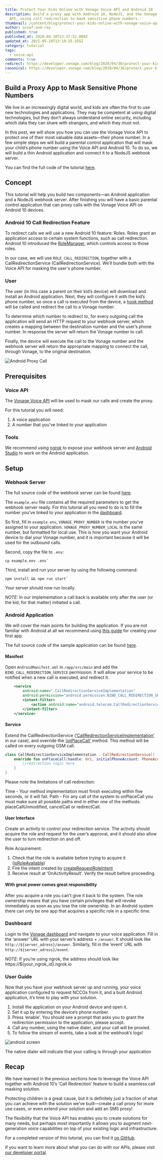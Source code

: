 ```yaml
---
title: Protect Your Kids Online with Vonage Voice API and Android 10
description: Build a proxy app with Android 10, NodeJS, and the Vonage Voice
  API, using call redirection to mask sensitive phone numbers.
thumbnail: /content/blog/protect-your-kids-online-with-vonage-voice-api-and-android-10-dr/Blog_Parental-Control_1200x600.png
author: assaf-and-roy
published: true
published_at: 2020-04-30T13:37:52.000Z
updated_at: 2021-05-24T13:19:25.555Z
category: tutorial
tags:
  - voice-api
comments: true
redirect: https://developer.vonage.com/blog/2020/04/30/protect-your-kids-online-with-vonage-voice-api-and-android-10-dr
canonical: https://developer.vonage.com/blog/2020/04/30/protect-your-kids-online-with-vonage-voice-api-and-android-10-dr
---
```

## Build a Proxy App to Mask Sensitive Phone Numbers

We live in an increasingly digital world, and kids are often the first to use new technologies and applications. They may be competent at using digital technologies, but they don’t always understand online security, including which data they can share with strangers, and which they must not.

In this post, we will show you how you can use the Vonage Voice API to protect one of their most valuable data assets—their phone number. In a few simple steps we will build a parental control application that will mask your child’s phone number using the Voice API and Android 10. To do so, we will build a thin Android application and connect it to a NodeJS webhook server.

You can find the full code of the tutorial [here](https://github.com/nexmo-community/parental-control-app).

## Concept

This tutorial will help you build two components—an Android application and a NodeJS webhook server. After finishing you will have a basic parental control application that can proxy calls with the Vonage Voice API on Android 10 devices.

### Android 10 Call Redirection Feature

To redirect calls we will use a new Android 10 feature: Roles. Roles grant an application access to certain system functions, such as call redirection. Android 10 introduced the [RoleManager](https://developer.android.com/reference/android/app/role/RoleManager), which controls access to those roles.

In our case, we will use `ROLE_CALL_REDIRECTION`, together with a CallRedirectionService (CallRedirectionService). We’ll bundle both with the Voice API for masking the user's phone number.

### User

The user (in this case a parent on their kid’s device) will download and install an Android application. Next, they will configure it with the kid’s phone number, so once a call is executed from the device, a [hook method](https://developer.android.com/reference/android/telecom/CallRedirectionService#onPlaceCall(android.net.Uri,%20android.telecom.PhoneAccountHandle,%20boolean)) will be called and redirect the call to a Vonage number.

To determine which number to redirect to, for every outgoing call the application will send an HTTP request to your webhook server, which creates a mapping between the destination number and the user’s phone number. In response the server will return the Vonage number to call.

Finally, the device will execute the call to the Vonage number and the webhook server will return the appropriate mapping to connect the call, through Vonage, to the original destination.

![Android Proxy Call](/content/blog/protect-your-kids-online-with-vonage-voice-api-and-android-10/android-proxy-call.png "Android Proxy Call")

## Prerequisites

### Voice API

The [Vonage Voice API](https://developer.nexmo.com/voice/voice-api/overview) will be used to mask our calls and create the proxy.

For this tutorial you will need:

1. A voice application
2. A number that you’ve linked to your application

<sign-up></sign-up>

### Tools

We recommend using [ngrok](https://ngrok.com/) to expose your webhook server and [Android Studio](https://developer.android.com/studio) to work on the Android application.

## Setup

### Webhook Server

The full source code of the webhook server can be found [here](https://github.com/nexmo-community/parental-control-app/tree/master/parental-control-server).

The `example.env` file contains all the required parameters to get the webhook server ready. For this tutorial all you need to do is to fill the number you’ve linked to your application in the [dashboard](https://dashboard.nexmo.com/sign-in).

So first, fill in `example.env`, `VONAGE_PROXY_NUMBER` is the number you've assigned to your application.
`VONAGE_PROXY_NUMBER_LOCAL` is the same number, but formatted for local use. This is how you want your Android device to dial your Vonage number, and it is important because it will be used for the outbound calls.

Second, copy the file to `.env`:

```
cp example.env .env`
```

Third, install and run your server by using the following command:

```
npm install && npm run start`
```

Your server should now run locally.

*NOTE:* In our implementation a call back is available only after the user (or the kid, for that matter) initiated a call.

### Android Application

We will cover the main points for building the application. If you are not familiar with Android at all we recommend using [this guide](https://developer.android.com/training/basics/firstapp) for creating your first app.

The full source code of the sample application can be found [here](https://github.com/nexmo-community/parental-control-app/tree/master/parental-control-android).

#### Manifest

Open `AndroidManifest.xml` in `/app/src/main` and add the `BIND_CALL_REDIRECTION_SERVICE` permission. It will allow your service to be notified when a new call is executed, and redirect it.

```xml
    <service
        android:name=".CallRedirectionServiceImplementation"
        android:permission="android.permission.BIND_CALL_REDIRECTION_SERVICE">
        <intent-filter>
            <action android:name="android.telecom.CallRedirectionService" />
        </intent-filter>
    </service>
```

#### Service

Extend the CallRedirectionService ([‘CallRedirectionServiceImplementation’](https://github.com/nexmo-community/parental-control-app/blob/master/parental-control-android/app/src/main/java/com/vonage/vpc/CallRedirectionServiceImplementation.kt) in our case), and override the [‘onPlaceCall’](https://developer.android.com/reference/android/telecom/CallRedirectionService#onPlaceCall(android.net.Uri,%20android.telecom.PhoneAccountHandle,%20boolean)) method. This method will be called on every outgoing GSM call.

```kotlin
class CallRedirectionServiceImplementation : CallRedirectionService() {
    override fun onPlaceCall(handle: Uri, initialPhoneAccount: PhoneAccountHandle allowInteractiveResponse: Boolean) {
        //redirection logic here
    }
}
```

Please note the limitations of call redirection:

Time - Your method implementation must finish executing within five seconds, or it will fail.
Path - For any call of the system to onPlaceCall you must make sure all possible paths end in either one of the methods: placeCallUnmodified, cancelCall or redirectCall.

#### User Interface

Create an activity to control your redirection service. The activity should acquire the role and request for the user’s approval, and it should also allow the user to turn redirection on and off.

Role Acquirement:

1. Check that the role is available before trying to acquire it ([isRoleAvailable](https://developer.android.com/reference/android/app/role/RoleManager#isRoleAvailable(java.lang.String)))
2. Fire the intent created by [createRequestRoleIntent](https://developer.android.com/reference/kotlin/android/app/role/RoleManager#createrequestroleintent)
3. Receive result at ‘OnActivityResult’. Verify the result before proceeding.

#### With great power comes great responsibility

After you acquire a role you can’t give it back to the system. The role ownership means that you have certain privileges that will revoke immediately as soon as you lose the role ownership.
In an Android system there can only be one app that acquires a specific role in a specific time.

### Dashboard

Login to the [Vonage dashboard](https://dashboard.nexmo.com/sign-in) and navigate to your voice application. Fill in the ‘answer’ URL with your server’s address + `/answer`. It should look like `http://${server_adress}/answer`. Similarly, fill in the ‘event’ URL with `http://${server_adress}/event`.

*NOTE*: If you’re using ngrok, the address should look like https://${your_ngrok_id}.ngrok.io

### User Guide

Now that you have your webhook server up and running, your voice application configured to request NCCOs from it, and a built Android application, it’s time to play with your solution.

1. Install the application on your Android device and open it.
2. Set it up by entering the device’s phone number.
3. Press ‘enable’. You should see a prompt that asks you to grant the redirection permission to the application, please accept.
4. Call any number, using the native dialer, and your call will be proxied.
5. To follow the stream of events, take a look at the webhook’s logs!

![android screen](/content/blog/protect-your-kids-online-with-vonage-voice-api-and-android-10/android_screen.png "android screen")

The native dialer will indicate that your calling is through your application

## Recap

We have learned in the previous sections how to leverage the Voice API together with Android 10’s ‘Call Redirection’ feature to build a seamless call masking solution.

Protecting children is a great cause, but it is definitely just a fraction of what you can achieve with the solution we’ve built—create a call proxy for more use cases, or even extend your solution and add an SMS proxy!

The flexibility that the Voice API has enables you to create solutions for many needs, but perhaps most importantly it allows you to augment next-generation voice capabilities on top of your existing logic and infrastructure.

For a completed version of this tutorial, you can find it [on GitHub](https://github.com/nexmo-community/parental-control-app).

If you want to learn more about what you can do with our APIs, please visit [our developer portal](https://developer.nexmo.com/).
